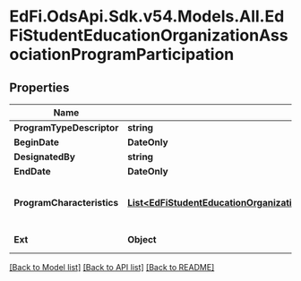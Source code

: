 # EdFi.OdsApi.Sdk.v54.Models.All.EdFiStudentEducationOrganizationAssociationProgramParticipation

## Properties

Name | Type | Description | Notes
------------ | ------------- | ------------- | -------------
**ProgramTypeDescriptor** | **string** | The type of program. | 
**BeginDate** | **DateOnly** | The date the Student was associated with the Program or service. | [optional] 
**DesignatedBy** | **string** | The person, organization, or department that designated the program association. | [optional] 
**EndDate** | **DateOnly** | The date the Program participation ended. | [optional] 
**ProgramCharacteristics** | [**List&lt;EdFiStudentEducationOrganizationAssociationProgramParticipationProgramCharacteristic&gt;**](EdFiStudentEducationOrganizationAssociationProgramParticipationProgramCharacteristic.md) | An unordered collection of studentEducationOrganizationAssociationProgramParticipationProgramCharacteristics. Reflects important characteristics of the Program, such as categories or particular indications. | [optional] 
**Ext** | **Object** | Extensions to the StudentEducationOrganizationAssociationProgramParticipation entity. | [optional] 

[[Back to Model list]](../README.md#documentation-for-models) [[Back to API list]](../README.md#documentation-for-api-endpoints) [[Back to README]](../README.md)

